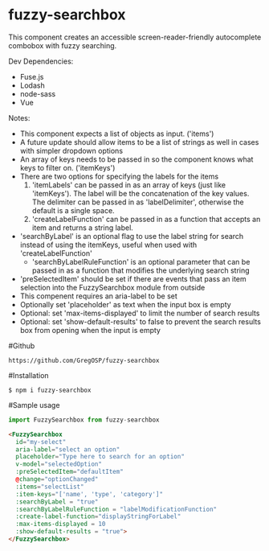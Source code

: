 # fuzzy-searchbox

This component creates an accessible screen-reader-friendly autocomplete combobox with fuzzy searching.

Dev Dependencies:
  - Fuse.js
  - Lodash
  - node-sass
  - Vue

Notes:
  - This component expects a list of objects as input. ('items')
  - A future update should allow items to be a list of strings as well in cases with simpler dropdown options
  - An array of keys needs to be passed in so the component knows what keys to filter on. ('itemKeys')
  - There are two options for specifying the labels for the items
    1) 'itemLabels' can be passed in as an array of keys (just like 'itemKeys'). The label will be the concatenation of the key values. The delimiter can be passed in as 'labelDelimiter', otherwise the default is a single space.
    2) 'createLabelFunction' can be passed in as a function that accepts an item and returns a string label.
  - 'searchByLabel' is an optional flag to use the label string for search instead of using the itemKeys, useful when used with 'createLabelFunction'
    - 'searchByLabelRuleFunction' is an optional parameter that can be passed in as a function that modifies the underlying search string
  - 'preSelectedItem' should be set if there are events that pass an item selection into the FuzzySearchbox module from outside
  - This compenent requires an aria-label to be set
  - Optionally set 'placeholder' as text when the input box is empty
  - Optional: set 'max-items-displayed' to limit the number of search results
  - Optional: set 'show-default-results' to false to prevent the search results box from opening when the input is empty

#Github
```
https://github.com/GregOSP/fuzzy-searchbox
```

#Installation
```
$ npm i fuzzy-searchbox
```

#Sample usage

```javascript
import FuzzySearchbox from fuzzy-searchbox
```

```html
<FuzzySearchbox
  id="my-select"
  aria-label="select an option"
  placeholder="Type here to search for an option"
  v-model="selectedOption"
  :preSelectedItem="defaultItem"
  @change="optionChanged"
  :items="selectList"
  :item-keys="['name', 'type', 'category']"
  :searchByLabel = "true"
  :searchByLabelRuleFunction = "labelModificationFunction"
  :create-label-function="displayStringForLabel"
  :max-items-displayed = 10
  :show-default-results = "true">
</FuzzySearchbox>
```